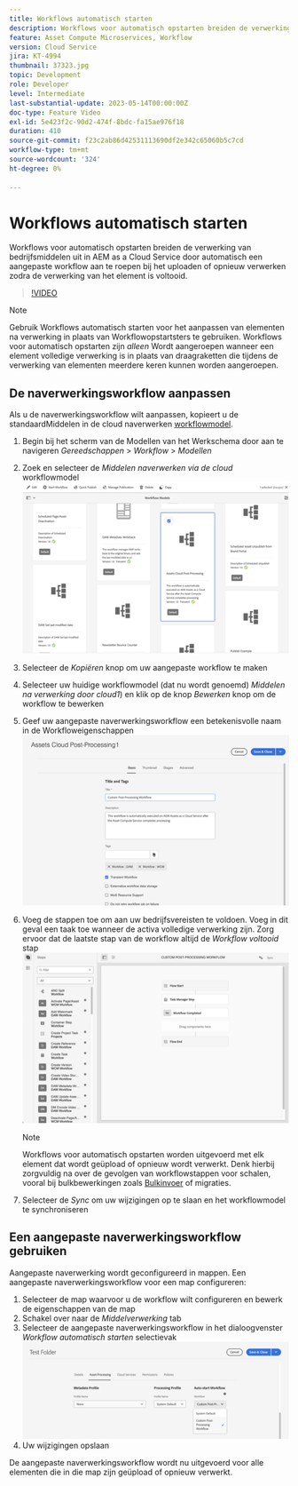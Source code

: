 ```yaml
---
title: Workflows automatisch starten
description: Workflows voor automatisch opstarten breiden de verwerking van bedrijfsmiddelen uit door automatisch een aangepaste workflow aan te roepen bij het uploaden of opnieuw verwerken.
feature: Asset Compute Microservices, Workflow
version: Cloud Service
jira: KT-4994
thumbnail: 37323.jpg
topic: Development
role: Developer
level: Intermediate
last-substantial-update: 2023-05-14T00:00:00Z
doc-type: Feature Video
exl-id: 5e423f2c-90d2-474f-8bdc-fa15ae976f18
duration: 410
source-git-commit: f23c2ab86d42531113690df2e342c65060b5c7cd
workflow-type: tm+mt
source-wordcount: '324'
ht-degree: 0%

---
```


# Workflows automatisch starten

Workflows voor automatisch opstarten breiden de verwerking van bedrijfsmiddelen uit in AEM as a Cloud Service door automatisch een aangepaste workflow aan te roepen bij het uploaden of opnieuw verwerken zodra de verwerking van het element is voltooid.

>[!VIDEO](https://video.tv.adobe.com/v/37323?quality=12&learn=on)

>[!NOTE]
>
>Gebruik Workflows automatisch starten voor het aanpassen van elementen na verwerking in plaats van Workflowopstartsters te gebruiken. Workflows voor automatisch opstarten zijn _alleen_ Wordt aangeroepen wanneer een element volledige verwerking is in plaats van draagraketten die tijdens de verwerking van elementen meerdere keren kunnen worden aangeroepen.

## De naverwerkingsworkflow aanpassen

Als u de naverwerkingsworkflow wilt aanpassen, kopieert u de standaardMiddelen in de cloud naverwerken [workflowmodel](../../foundation/workflow/use-the-workflow-editor.md).

1. Begin bij het scherm van de Modellen van het Werkschema door aan te navigeren _Gereedschappen_ > _Workflow_ > _Modellen_
2. Zoek en selecteer de _Middelen naverwerken via de cloud_ workflowmodel<br/>
   ![Het workflowmodel voor naverwerking vanaf de cloud selecteren](assets/auto-start-workflow-select-workflow.png)
3. Selecteer de _Kopiëren_ knop om uw aangepaste workflow te maken
4. Selecteer uw huidige workflowmodel (dat nu wordt genoemd) _Middelen na verwerking door cloud1_) en klik op de knop _Bewerken_ knop om de workflow te bewerken
5. Geef uw aangepaste naverwerkingsworkflow een betekenisvolle naam in de Workfloweigenschappen<br/>
   ![De naam wijzigen](assets/auto-start-workflow-change-name.png)
6. Voeg de stappen toe om aan uw bedrijfsvereisten te voldoen. Voeg in dit geval een taak toe wanneer de activa volledige verwerking zijn. Zorg ervoor dat de laatste stap van de workflow altijd de _Workflow voltooid_ stap<br/>
   ![Workflowstappen toevoegen](assets/auto-start-workflow-customize-steps.png)

   >[!NOTE]
   >
   >Workflows voor automatisch opstarten worden uitgevoerd met elk element dat wordt geüpload of opnieuw wordt verwerkt. Denk hierbij zorgvuldig na over de gevolgen van workflowstappen voor schalen, vooral bij bulkbewerkingen zoals [Bulkinvoer](../../cloud-service/migration/bulk-import.md) of migraties.

7. Selecteer de _Sync_ om uw wijzigingen op te slaan en het workflowmodel te synchroniseren

## Een aangepaste naverwerkingsworkflow gebruiken

Aangepaste naverwerking wordt geconfigureerd in mappen. Een aangepaste naverwerkingsworkflow voor een map configureren:

1. Selecteer de map waarvoor u de workflow wilt configureren en bewerk de eigenschappen van de map
2. Schakel over naar de _Middelverwerking_ tab
3. Selecteer de aangepaste naverwerkingsworkflow in het dialoogvenster _Workflow automatisch starten_ selectievak<br/>
   ![De naverwerkingsworkflow instellen](assets/auto-start-workflow-set-workflow.png)
4. Uw wijzigingen opslaan

De aangepaste naverwerkingsworkflow wordt nu uitgevoerd voor alle elementen die in die map zijn geüpload of opnieuw verwerkt.
